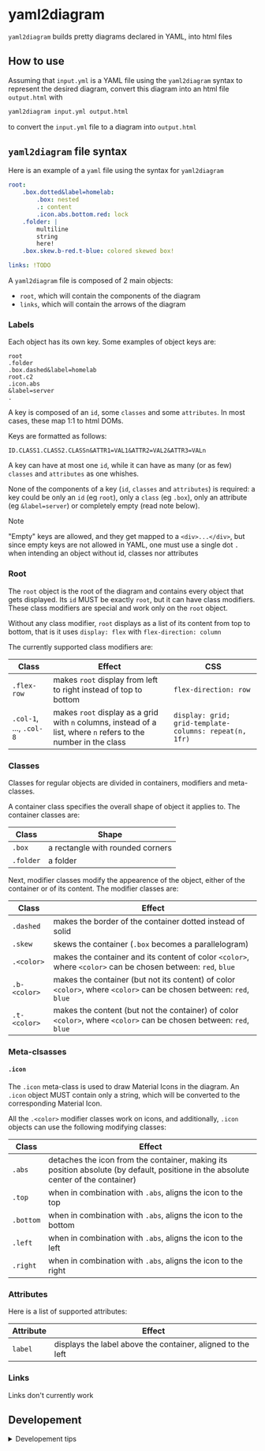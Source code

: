 # yaml2diagram

`yaml2diagram` builds pretty diagrams declared in YAML, into html files

## How to use

Assuming that `input.yml` is a YAML file using the `yaml2diagram` syntax to
represent the desired diagram, convert this diagram into an html file
`output.html` with

```bash
yaml2diagram input.yml output.html
```

to convert the `input.yml` file to a diagram into `output.html`

## `yaml2diagram` file syntax

Here is an example of a `yaml` file using the syntax for `yaml2diagram`

```yaml
root:
    .box.dotted&label=homelab:
        .box: nested
        .: content
        .icon.abs.bottom.red: lock
    .folder: |
        multiline
        string
        here!
    .box.skew.b-red.t-blue: colored skewed box!

links: !TODO
```

A `yaml2diagram` file is composed of 2 main objects:

-   `root`, which will contain the components of the diagram
-   `links`, which will contain the arrows of the diagram

### Labels

Each object has its own key. Some examples of object keys are:

```
root
.folder
.box.dashed&label=homelab
root.c2
.icon.abs
&label=server
.
```

A key is composed of an `id`, some `classes` and some `attributes`. In most
cases, these map 1:1 to html DOMs.

Keys are formatted as follows:

```
ID.CLASS1.CLASS2.CLASSn&ATTR1=VAL1&ATTR2=VAL2&ATTR3=VALn
```

A key can have at most one `id`, while it can have as many (or as few) `classes`
and `attributes` as one whishes.

None of the components of a key (`id`, `classes` and `attributes`) is required:
a key could be only an `id` (eg `root`), only a `class` (eg `.box`), only an
attribute (eg `&label=server`) or completely empty (read note below).

> [!NOTE]  
> "Empty" keys are allowed, and they get mapped to a `<div>...</div>`, but since
> empty keys are not allowed in YAML, one must use a single dot `.` when
> intending an object without id, classes nor attributes

### Root

The `root` object is the root of the diagram and contains every object that gets
displayed. Its `id` MUST be exactly `root`, but it can have class modifiers.
These class modifiers are special and work only on the `root` object.

Without any class modifier, `root` displays as a list of its content from top to
bottom, that is it uses `display: flex` with `flex-direction: column`

The currently supported class modifiers are:

| Class                   | Effect                                                                                                          | CSS                                                    |
| ----------------------- | --------------------------------------------------------------------------------------------------------------- | ------------------------------------------------------ |
| `.flex-row`             | makes `root` display from left to right instead of top to bottom                                                | `flex-direction: row`                                  |
| `.col-1`, ..., `.col-8` | makes `root` display as a grid with `n` columns, instead of a list, where `n` refers to the number in the class | `display: grid; grid-template-columns: repeat(n, 1fr)` |

### Classes

Classes for regular objects are divided in containers, modifiers and
meta-classes.

A container class specifies the overall shape of object it applies to. The
container classes are:

| Class     | Shape                            |
| --------- | -------------------------------- |
| `.box`    | a rectangle with rounded corners |
| `.folder` | a folder                         |

Next, modifier classes modify the appearence of the object, either of the
container or of its content. The modifier classes are:

| Class        | Effect                                                                                                             |
| ------------ | ------------------------------------------------------------------------------------------------------------------ |
| `.dashed`    | makes the border of the container dotted instead of solid                                                          |
| `.skew`      | skews the container (`.box` becomes a parallelogram)                                                               |
| `.<color>`   | makes the container and its content of color `<color>`, where `<color>` can be chosen between: `red`, `blue`       |
| `.b-<color>` | makes the container (but not its content) of color `<color>`, where `<color>` can be chosen between: `red`, `blue` |
| `.t-<color>` | makes the content (but not the container) of color `<color>`, where `<color>` can be chosen between: `red`, `blue` |

### Meta-clsasses

#### `.icon`

The `.icon` meta-class is used to draw Material Icons in the diagram. An `.icon`
object MUST contain only a string, which will be converted to the corresponding
Material Icon.

All the `.<color>` modifier classes work on icons, and additionally, `.icon`
objects can use the following modifying classes:

| Class     | Effect                                                                                                                             |
| --------- | ---------------------------------------------------------------------------------------------------------------------------------- |
| `.abs`    | detaches the icon from the container, making its position absolute (by default, positione in the absolute center of the container) |
| `.top`    | when in combination with `.abs`, aligns the icon to the top                                                                        |
| `.bottom` | when in combination with `.abs`, aligns the icon to the bottom                                                                     |
| `.left`   | when in combination with `.abs`, aligns the icon to the left                                                                       |
| `.right`  | when in combination with `.abs`, aligns the icon to the right                                                                      |

### Attributes

Here is a list of supported attributes:

| Attribute | Effect                                                      |
| --------- | ----------------------------------------------------------- |
| `label`   | displays the label above the container, aligned to the left |

### Links

Links don't currently work

## Developement

<details>

<summary>Developement tips</summary>

For a quick and dirty hot-reload developement, add the following tag to the
index.html head:

```html
<meta http-equiv="refresh" content="1" />
```

And then run the following command

```bash
ls -A1 | grep -v 'index.local.html' | entr -r bash -c './yaml2diagram diagram.local.yml index.local.html'
```

This is really a terrible way to do this, but it works and it doesn't require
any fancy setup (except having installed entr I guess)

</details>
